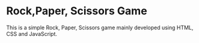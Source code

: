 # Rock,Paper, Scissors Game
  This is a simple Rock, Paper, Scissors game mainly developed using HTML, CSS and JavaScript.
